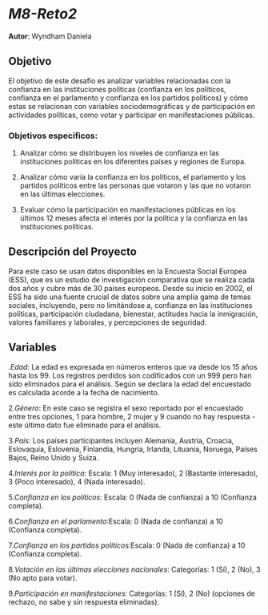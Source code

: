 # *M8-Reto2*

**Autor**: Wyndham Daniela

## Objetivo

El objetivo de este desafío es analizar variables relacionadas con la confianza en las instituciones políticas (confianza en los políticos, confianza en el parlamento y confianza en los partidos políticos) y cómo estas se relacionan con variables sociodemográficas y de participación en actividades políticas, como votar y participar en manifestaciones públicas.

### Objetivos específicos:

1.  Analizar cómo se distribuyen los niveles de confianza en las instituciones políticas en los diferentes países y regiones de Europa.


2.  Analizar cómo varía la confianza en los políticos, el parlamento y los partidos políticos entre las personas que votaron y las que no votaron en las últimas elecciones.


3.  Evaluar cómo la participación en manifestaciones públicas en los últimos 12 meses afecta el interés por la política y la confianza en las instituciones políticas.

## Descripción del Proyecto

Para este caso se usan datos disponibles en la Encuesta Social Europea (ESS), que es un estudio de investigación comparativa que se realiza cada dos años y cubre más de 30 países europeos. Desde su inicio en 2002, el ESS ha sido una fuente crucial de datos sobre una amplia gama de temas sociales, incluyendo, pero no limitándose a, confianza en las instituciones políticas, participación ciudadana, bienestar, actitudes hacia la inmigración, valores familiares y laborales, y percepciones de seguridad.

## Variables

*.Edad:* La edad es expresada en números enteros que va desde los 15 años hasta los 99. Los registros perdidos son codificados con un 999 pero han sido eliminados para el análisis. Según se declara la edad del encuestado es calculada acorde a la fecha de nacimiento.

2.*Género*: En este caso se registra el sexo reportado por el encuestado entre tres opciones, 1 para hombre, 2 mujer y 9 cuando no hay respuesta -este último dato fue eliminado para el análisis.

3.*País*: Los países participantes incluyen Alemania, Austria, Croacia, Eslovaquia, Eslovenia, Finlandia, Hungría, Irlanda, Lituania, Noruega, Países Bajos, Reino Unido y Suiza.

4.*Interés por la política*: Escala: 1 (Muy interesado), 2 (Bastante interesado), 3 (Poco interesado), 4 (Nada interesado).

5.*Confianza en los políticos*: Escala: 0 (Nada de confianza) a 10 (Confianza completa).

6.*Confianza en el parlamento*:Escala: 0 (Nada de confianza) a 10 (Confianza completa).

7.*Confianza en los partidos políticos*:Escala: 0 (Nada de confianza) a 10 (Confianza completa).

8.*Votación en las últimas elecciones nacionales*: Categorías: 1 (Sí), 2 (No), 3 (No apto para votar).

9.*Participación en manifestaciones*: Categorías: 1 (Sí), 2 (No) (opciones de rechazo, no sabe y sin respuesta eliminadas).
